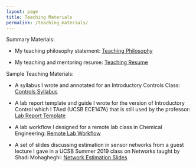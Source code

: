 ```yaml
---
layout: page
title: Teaching Materials
permalink: /teaching_materials/
---
```


Summary Materials:

- My teaching philosophy statement:
[Teaching Philosophy](https://github.com/sharadcs/sharadcs.github.io/blob/master/assets/Teaching_Philosophy_Statement(1).pdf)

- My teaching and mentoring resume:
[Teaching Resume](https://github.com/sharadcs/sharadcs.github.io/blob/master/assets/Teaching_CV.pdf)

Sample Teaching Materials:

- A syllabus I wrote and annotated for an Introductory Controls Class:
[Controls Syllabus](https://github.com/sharadcs/sharadcs.github.io/blob/master/assets/Control_Syllabus.pdf)

- A lab report template and guide I wrote for the version of Introductory Control which I TAed (UCSB ECE147A) that is still used by the professor:
[Lab Report Template](https://github.com/sharadcs/sharadcs.github.io/blob/master/assets/ECE147A_Report_Template.pdf)

- A lab workflow I designed for a remote lab class in Chemical Engineering:
[Remote Lab Workflow](https://github.com/sharadcs/sharadcs.github.io/blob/master/assets/Remote_Laboratory_Instructions.pdf)

- A set of slides discussing estimation in sensor networks from a guest lecture I gave in a UCSB Summer 2019 class on Networks taught by Shadi Mohagheghi:
[Network Estimation Slides](https://github.com/sharadcs/sharadcs.github.io/blob/master/assets/SummerNetworksClass.pdf)

